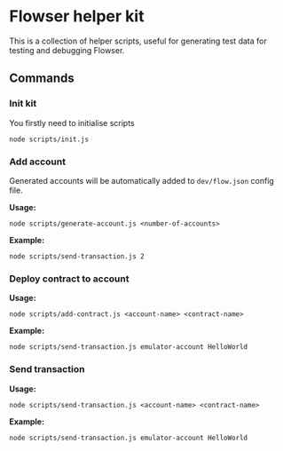 # Flowser helper kit

This is a collection of helper scripts, useful for generating test data for testing and debugging Flowser.

## Commands

### Init kit

You firstly need to initialise scripts
```shell
node scripts/init.js
```

### Add account
Generated accounts will be automatically added to `dev/flow.json` config file.

**Usage:**
```shell
node scripts/generate-account.js <number-of-accounts>
```

**Example:**
```shell
node scripts/send-transaction.js 2
```

### Deploy contract to account

**Usage:**
```shell
node scripts/add-contract.js <account-name> <contract-name>
```

**Example:**
```shell
node scripts/send-transaction.js emulator-account HelloWorld
```

### Send transaction

**Usage:**
```shell
node scripts/send-transaction.js <account-name> <contract-name>
```

**Example:**
```shell
node scripts/send-transaction.js emulator-account HelloWorld
```
